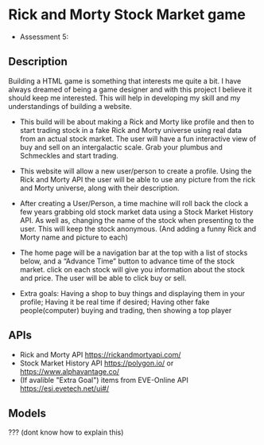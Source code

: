 # Rick and Morty Stock Market game
- Assessment 5: 



## Description
Building a HTML game is something that interests me quite a bit. I have always dreamed of being a game designer and with this project I believe it should keep me interested. This will help in developing my skill and my understandings of building a website.
   - This build will be about making a Rick and Morty like profile and then to start trading stock in a fake Rick and Morty universe using real data from an actual stock market. The user will have a fun interactive view of buy and sell on an intergalactic scale. Grab your plumbus and Schmeckles and start trading.
   - This website will allow a new user/person to create a profile. Using the Rick and Morty API the user will be able to use any picture from the rick and Morty universe, along with their description. 
   - After creating a User/Person, a time machine will roll back the clock a few years grabbing old stock market data using a Stock Market History API. As well as, changing the name of the stock when presenting to the user. This will keep the stock anonymous. (And adding a funny Rick and Morty name and picture to each)
   - The home page will be a navigation bar at the top with a list of stocks below, and a “Advance Time” button to advance time of the stock market. click on each stock will give you information about the stock and price. The user will be able to click buy or sell.
    
- Extra goals: Having a shop to buy things and displaying them in your profile; Having it be real time if desired; Having other fake people(computer) buying and trading, then showing a top player



## APIs
   - Rick and Morty API 
       https://rickandmortyapi.com/
   - Stock Market History API
       https://polygon.io/ or https://www.alphavantage.co/
   - (If avalible "Extra Goal")
       items from EVE-Online API
           https://esi.evetech.net/ui#/



## Models
   ??? (dont know how to explain this)
